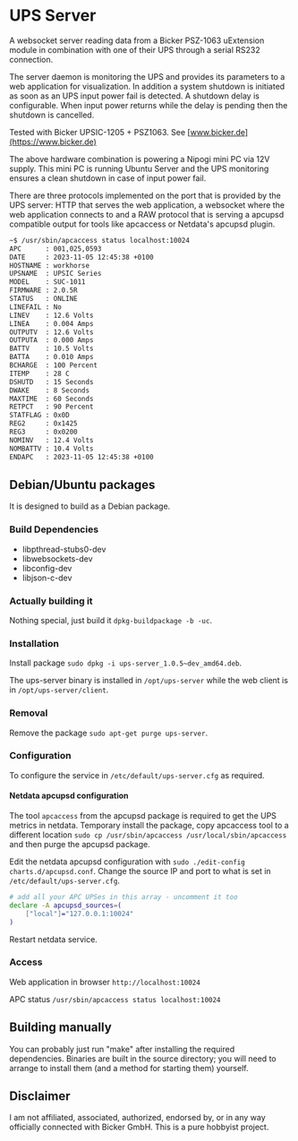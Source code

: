 # UPS Server

A websocket server reading data from a Bicker PSZ-1063 uExtension module in combination with one of their UPS through a serial RS232 connection.

The server daemon is monitoring the UPS and provides its parameters to a web application for visualization. In addition a system shutdown is initiated as soon as an UPS input power fail is detected. A shutdown delay is configurable. When input power returns while the delay is pending then the shutdown is cancelled.

Tested with Bicker UPSIC-1205 + PSZ1063. See [www.bicker.de](https://www.bicker.de)

The above hardware combination is powering a Nipogi mini PC via 12V supply. This mini PC is running Ubuntu Server and the UPS monitoring ensures a clean shutdown in case of input power fail.

There are three protocols implemented on the port that is provided by the UPS server: HTTP that serves the web application, a websocket where the web application connects to and a RAW protocol that is serving a apcupsd compatible output for tools like apcaccess or Netdata's apcupsd plugin.

```bash
~$ /usr/sbin/apcaccess status localhost:10024
APC      : 001,025,0593
DATE     : 2023-11-05 12:45:38 +0100
HOSTNAME : workhorse
UPSNAME  : UPSIC Series
MODEL    : SUC-1011
FIRMWARE : 2.0.5R
STATUS   : ONLINE
LINEFAIL : No
LINEV    : 12.6 Volts
LINEA    : 0.004 Amps
OUTPUTV  : 12.6 Volts
OUTPUTA  : 0.000 Amps
BATTV    : 10.5 Volts
BATTA    : 0.010 Amps
BCHARGE  : 100 Percent
ITEMP    : 28 C
DSHUTD   : 15 Seconds
DWAKE    : 8 Seconds
MAXTIME  : 60 Seconds
RETPCT   : 90 Percent
STATFLAG : 0x0D
REG2     : 0x1425
REG3     : 0x0200
NOMINV   : 12.4 Volts
NOMBATTV : 10.4 Volts
ENDAPC   : 2023-11-05 12:45:38 +0100

```

## Debian/Ubuntu packages

It is designed to build as a Debian package.

### Build Dependencies

- libpthread-stubs0-dev
- libwebsockets-dev
- libconfig-dev
- libjson-c-dev

### Actually building it

Nothing special, just build it `dpkg-buildpackage -b -uc`.

### Installation

Install package `sudo dpkg -i ups-server_1.0.5~dev_amd64.deb`.

The ups-server binary is installed in `/opt/ups-server` while the web client is in `/opt/ups-server/client`.

### Removal

Remove the package `sudo apt-get purge ups-server`.

### Configuration

To configure the service in `/etc/default/ups-server.cfg` as required.

#### Netdata apcupsd configuration

The tool `apcaccess` from the apcupsd package is required to get the UPS metrics in netdata. Temporary install the package, copy apcaccess tool to a different location `sudo cp /usr/sbin/apcaccess /usr/local/sbin/apcaccess` and then purge the apcupsd package.

Edit the netdata apcupsd configuration with `sudo ./edit-config charts.d/apcupsd.conf`. Change the source IP and port to what is set in `/etc/default/ups-server.cfg`.

```bash
# add all your APC UPSes in this array - uncomment it too
declare -A apcupsd_sources=(
    ["local"]="127.0.0.1:10024"
)
```
Restart netdata service.

### Access

Web application in browser `http://localhost:10024`

APC status `/usr/sbin/apcaccess status localhost:10024`

## Building manually

You can probably just run "make" after installing the required dependencies.
Binaries are built in the source directory; you will need to arrange to
install them (and a method for starting them) yourself.

## Disclaimer

I am not affiliated, associated, authorized, endorsed by, or in any way officially connected with Bicker GmbH. This is a pure hobbyist project.
